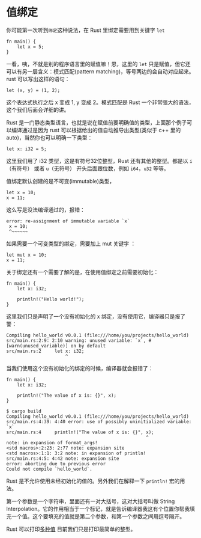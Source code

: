 值绑定
===

你可能第一次听到`绑定`这种说法，在 Rust 里绑定需要用到关键字 `let`

	fn main() {
		let x = 5;
	}

一看，咦，不就是别的程序语言里的赋值嘛！恩，这里的 `let` 只是赋值，但它还可以有另一层含义：模式匹配(pattern matching)，等号两边的会自动对应起来。rust 可以写出这样的语句：

	let (x, y) = (1, 2);

这个表达式执行之后 x 变成 1, y 变成 2。模式匹配是 Rust 一个非常强大的语法，这个我们后面会详细的讲。

Rust 是一门静态类型语言，也就是说在赋值前要明确值的类型，上面那个例子可以编译通过是因为 rust 可以根据给出的值自动推导出类型(类似于 c++ 里的 auto)，当然你也可以明确一下类型：

	let x: i32 = 5;

这里我们用了 i32 类型，这是有符号32位整型，Rust 还有其他的整型。都是以 `i`（有符号） 或者 `u`（无符号） 开头后面跟位数，例如 `i64`，`u32` 等等。

值绑定默认创建的是不可变(immutable)类型，

	let x = 10;
	x = 11;

这么写是没法编译通过的，报错：

	error: re-assignment of immutable variable `x`
     x = 10;
     ^~~~~~~

如果需要一个可变类型的绑定，需要加上 mut 关键字 ：

	let mut x = 10;
	x = 11;
 
 关于绑定还有一个需要了解的是，在使用值绑定之前需要初始化：

 	fn main() {
	    let x: i32;

	    println!("Hello world!");
	}

这里我们只是声明了一个没有初始化的 x 绑定，没有使用它，编译器只是报了警：

	Compiling hello_world v0.0.1 (file:///home/you/projects/hello_world)
	src/main.rs:2:9: 2:10 warning: unused variable: `x`, #[warn(unused_variable)] on by default
	src/main.rs:2     let x: i32;
	                      ^

当我们使用这个没有初始化的绑定的时候，编译器就会报错了：

	fn main() {
	    let x: i32;

	    println!("The value of x is: {}", x);
	}

	$ cargo build
    Compiling hello_world v0.0.1 (file:///home/you/projects/hello_world)
	src/main.rs:4:39: 4:40 error: use of possibly uninitialized variable: `x`
	src/main.rs:4     println!("The value of x is: {}", x);
	                                                    ^
	note: in expansion of format_args!
	<std macros>:2:23: 2:77 note: expansion site
	<std macros>:1:1: 3:2 note: in expansion of println!
	src/main.rs:4:5: 4:42 note: expansion site
	error: aborting due to previous error
	Could not compile `hello_world`.
	
Rust 是不允许使用未经初始化的值的。另外我们在解释一下 `println!` 宏的用法。

第一个参数是一个字符串，里面还有一对大括号，这对大括号叫做 String Interpolation。它的作用相当于一个标记，就是告诉编译器我这有个位置你帮我填充一个值。这个要填充的值就是第二个参数，和第一个参数之间用逗号隔开。

Rust 可以打印[多种值](https://doc.rust-lang.org/nightly/std/fmt/) 目前我们只是打印最简单的整型。